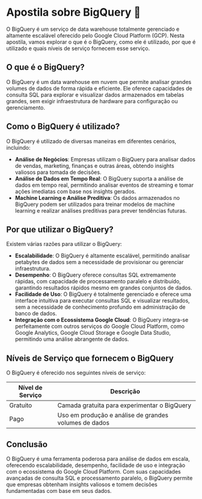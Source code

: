 # Apostila sobre BigQuery 🚀

O BigQuery é um serviço de data warehouse totalmente gerenciado e altamente escalável oferecido pelo Google Cloud Platform (GCP). Nesta apostila, vamos explorar o que é o BigQuery, como ele é utilizado, por que é utilizado e quais níveis de serviço fornecem esse serviço.

## O que é o BigQuery?

O BigQuery é um data warehouse em nuvem que permite analisar grandes volumes de dados de forma rápida e eficiente. Ele oferece capacidades de consulta SQL para explorar e visualizar dados armazenados em tabelas grandes, sem exigir infraestrutura de hardware para configuração ou gerenciamento.

## Como o BigQuery é utilizado?

O BigQuery é utilizado de diversas maneiras em diferentes cenários, incluindo:

- **Análise de Negócios**: Empresas utilizam o BigQuery para analisar dados de vendas, marketing, finanças e outras áreas, obtendo insights valiosos para tomada de decisões.
- **Análise de Dados em Tempo Real**: O BigQuery suporta a análise de dados em tempo real, permitindo analisar eventos de streaming e tomar ações imediatas com base nos insights gerados.
- **Machine Learning e Análise Preditiva**: Os dados armazenados no BigQuery podem ser utilizados para treinar modelos de machine learning e realizar análises preditivas para prever tendências futuras.

## Por que utilizar o BigQuery?

Existem várias razões para utilizar o BigQuery:

- **Escalabilidade**: O BigQuery é altamente escalável, permitindo analisar petabytes de dados sem a necessidade de provisionar ou gerenciar infraestrutura.
- **Desempenho**: O BigQuery oferece consultas SQL extremamente rápidas, com capacidade de processamento paralelo e distribuído, garantindo resultados rápidos mesmo em grandes conjuntos de dados.
- **Facilidade de Uso**: O BigQuery é totalmente gerenciado e oferece uma interface intuitiva para executar consultas SQL e visualizar resultados, sem a necessidade de conhecimento profundo em administração de banco de dados.
- **Integração com o Ecossistema Google Cloud**: O BigQuery integra-se perfeitamente com outros serviços do Google Cloud Platform, como Google Analytics, Google Cloud Storage e Google Data Studio, permitindo uma análise abrangente de dados.

## Níveis de Serviço que fornecem o BigQuery

O BigQuery é oferecido nos seguintes níveis de serviço:

| Nível de Serviço | Descrição                                           |
|------------------|-----------------------------------------------------|
| Gratuito         | Camada gratuita para experimentar o BigQuery        |
| Pago             | Uso em produção e análise de grandes volumes de dados |

## Conclusão

O BigQuery é uma ferramenta poderosa para análise de dados em escala, oferecendo escalabilidade, desempenho, facilidade de uso e integração com o ecossistema do Google Cloud Platform. Com suas capacidades avançadas de consulta SQL e processamento paralelo, o BigQuery permite que empresas obtenham insights valiosos e tomem decisões fundamentadas com base em seus dados.

